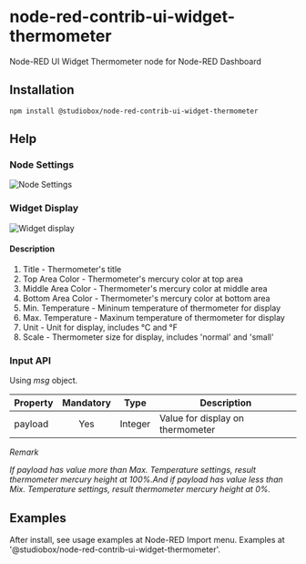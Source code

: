 # node-red-contrib-ui-widget-thermometer
Node-RED UI Widget Thermometer node for Node-RED Dashboard

## Installation
```
npm install @studiobox/node-red-contrib-ui-widget-thermometer
```

## Help

### Node Settings

![Node Settings](https://github.com/jatu-studiobox/node-red-contrib-ui-widget-thermometer/resources/widget-settings.png?raw=true "Node Settings")

### Widget Display

![Widget display](https://github.com/jatu-studiobox/node-red-contrib-ui-widget-thermometer/resources/widget-display.png?raw=true "Widget display")

#### Description

1. Title - Thermometer's title
2. Top Area Color - Thermometer's mercury color at top area
3. Middle Area Color - Thermometer's mercury color at middle area
4. Bottom Area Color - Thermometer's mercury color at bottom area
5. Min. Temperature - Mininum temperature of thermometer for display
6. Max. Temperature - Maxinum temperature of thermometer for display
7. Unit - Unit for display, includes °C and °F
8. Scale - Thermometer size for display, includes 'normal' and 'small'

### Input API
Using *msg* object.

| Property     | Mandatory   | Type    | Description |
| ------------ |:-----------:|:-------:| ----------- |
| payload      | Yes         | Integer | Value for display on thermometer |

*Remark*

*If payload has value more than Max. Temperature settings, result thermometer mercury height at 100%.And if payload has value less than Mix. Temperature settings, result thermometer mercury height at 0%.*

## Examples
After install, see usage examples at Node-RED Import menu. Examples at '@studiobox/node-red-contrib-ui-widget-thermometer'.